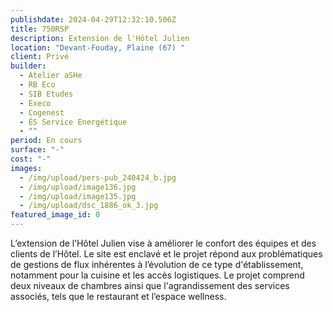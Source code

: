 ```yaml
---
publishdate: 2024-04-29T12:32:10.506Z
title: 750RSP
description: Extension de l'Hôtel Julien
location: "Devant-Fouday, Plaine (67) "
client: Privé
builder:
  - Atelier aSHe
  - RB Eco
  - SIB Etudes
  - Execo
  - Cogenest
  - ÉS Service Energétique
  - ""
period: En cours
surface: "-"
cost: "-"
images:
  - /img/upload/pers-pub_240424_b.jpg
  - /img/upload/image136.jpg
  - /img/upload/image135.jpg
  - /img/upload/dsc_1886_ok_3.jpg
featured_image_id: 0
---
```

L’extension de l’Hôtel Julien vise à améliorer le confort des équipes et des clients de l’Hôtel. Le site est enclavé et le projet répond aux problématiques de gestions de flux inhérentes à l’évolution de ce type d'établissement, notamment pour la cuisine et les accès logistiques. Le projet comprend deux niveaux de chambres ainsi que l'agrandissement des services associés, tels que le restaurant et l’espace wellness.